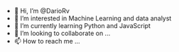 - 👋 Hi, I’m @DarioRv
- 👀 I’m interested in Machine Learning and data analyst
- 🌱 I’m currently learning Python and JavaScript
- 💞️ I’m looking to collaborate on ...
- 📫 How to reach me ...

<!---
DarioRv/DarioRv is a ✨ special ✨ repository because its `README.md` (this file) appears on your GitHub profile.
You can click the Preview link to take a look at your changes.
--->
